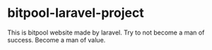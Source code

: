 # bitpool-laravel-project
This is bitpool website made by laravel. Try to not become a man of success. Become a man of value.
